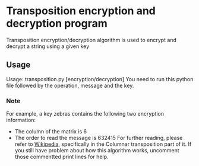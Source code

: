 # Transposition encryption and decryption program
Transposition encryption/decryption algorithm is used to encrypt and decrypt a string using a given key
## Usage
Usage: transposition.py [encryption/decryption] <msg> <key>
You need to run this python file followed by the operation, message and the key. 
### Note
For example, a key zebras contains the following two encryption information:
- The column of the matrix is 6
- The order to read the message is 632415
For further reading, please refer to [Wikipedia](https://en.wikipedia.org/wiki/Transposition_cipher), specifically in the Columnar transposition part of it.
If you still have problem about how this algorithm works, uncomment those commentted print lines for help.

